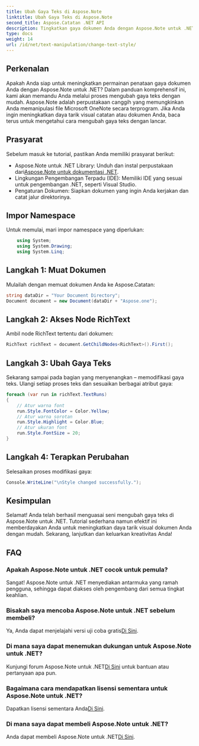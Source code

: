 ```yaml
---
title: Ubah Gaya Teks di Aspose.Note
linktitle: Ubah Gaya Teks di Aspose.Note
second_title: Aspose.Catatan .NET API
description: Tingkatkan gaya dokumen Anda dengan Aspose.Note untuk .NET. Pelajari cara mengubah gaya teks dengan mudah dalam panduan langkah demi langkah ini. Cobalah secara gratis!
type: docs
weight: 14
url: /id/net/text-manipulation/change-text-style/
---
```

## Perkenalan
Apakah Anda siap untuk meningkatkan permainan penataan gaya dokumen Anda dengan Aspose.Note untuk .NET? Dalam panduan komprehensif ini, kami akan memandu Anda melalui proses mengubah gaya teks dengan mudah. Aspose.Note adalah perpustakaan canggih yang memungkinkan Anda memanipulasi file Microsoft OneNote secara terprogram. Jika Anda ingin meningkatkan daya tarik visual catatan atau dokumen Anda, baca terus untuk mengetahui cara mengubah gaya teks dengan lancar.
## Prasyarat
Sebelum masuk ke tutorial, pastikan Anda memiliki prasyarat berikut:
-  Aspose.Note untuk .NET Library: Unduh dan instal perpustakaan dari[Aspose.Note untuk dokumentasi .NET](https://reference.aspose.com/note/net/).
- Lingkungan Pengembangan Terpadu (IDE): Memiliki IDE yang sesuai untuk pengembangan .NET, seperti Visual Studio.
- Pengaturan Dokumen: Siapkan dokumen yang ingin Anda kerjakan dan catat jalur direktorinya.
## Impor Namespace
Untuk memulai, mari impor namespace yang diperlukan:
```csharp
    using System;
    using System.Drawing;
    using System.Linq;
```
## Langkah 1: Muat Dokumen
Mulailah dengan memuat dokumen Anda ke Aspose.Catatan:
```csharp
string dataDir = "Your Document Directory";
Document document = new Document(dataDir + "Aspose.one");
```
## Langkah 2: Akses Node RichText
Ambil node RichText tertentu dari dokumen:
```csharp
RichText richText = document.GetChildNodes<RichText>().First();
```
## Langkah 3: Ubah Gaya Teks
Sekarang sampai pada bagian yang menyenangkan – memodifikasi gaya teks. Ulangi setiap proses teks dan sesuaikan berbagai atribut gaya:
```csharp
foreach (var run in richText.TextRuns)
{
    // Atur warna font
    run.Style.FontColor = Color.Yellow;
    // Atur warna sorotan
    run.Style.Highlight = Color.Blue;
    // Atur ukuran font
    run.Style.FontSize = 20;
}
```
## Langkah 4: Terapkan Perubahan
Selesaikan proses modifikasi gaya:
```csharp
Console.WriteLine("\nStyle changed successfully.");
```
## Kesimpulan
Selamat! Anda telah berhasil menguasai seni mengubah gaya teks di Aspose.Note untuk .NET. Tutorial sederhana namun efektif ini memberdayakan Anda untuk meningkatkan daya tarik visual dokumen Anda dengan mudah. Sekarang, lanjutkan dan keluarkan kreativitas Anda!
## FAQ
### Apakah Aspose.Note untuk .NET cocok untuk pemula?
Sangat! Aspose.Note untuk .NET menyediakan antarmuka yang ramah pengguna, sehingga dapat diakses oleh pengembang dari semua tingkat keahlian.
### Bisakah saya mencoba Aspose.Note untuk .NET sebelum membeli?
 Ya, Anda dapat menjelajahi versi uji coba gratis[Di Sini](https://releases.aspose.com/).
### Di mana saya dapat menemukan dukungan untuk Aspose.Note untuk .NET?
 Kunjungi forum Aspose.Note untuk .NET[Di Sini](https://forum.aspose.com/c/note/28) untuk bantuan atau pertanyaan apa pun.
### Bagaimana cara mendapatkan lisensi sementara untuk Aspose.Note untuk .NET?
 Dapatkan lisensi sementara Anda[Di Sini](https://purchase.aspose.com/temporary-license/).
### Di mana saya dapat membeli Aspose.Note untuk .NET?
 Anda dapat membeli Aspose.Note untuk .NET[Di Sini](https://purchase.aspose.com/buy).
